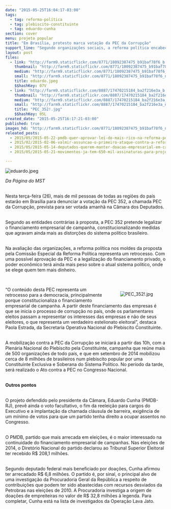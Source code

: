 ```yaml
---
date: "2015-05-25T16:04:17-03:00"
tags:
  - tag: reforma-política
  - tag: plebiscito-constituinte
  - tag: eduardo-cunha
section: cover
menu: projeto popular
title: "Em Brasília, protesto marca votação da PEC da Corrupção"
support_line: "Segundo organizações sociais, a reforma política encabeçada pelo Congresso seria um retrocesso ainda maior do sistema político atual."
layout: post
files:
  - link: "http://farm9.staticflickr.com/8771/18092387475_b91baf78f6_b.jpg"
    thumbnail: "http://farm9.staticflickr.com/8771/18092387475_b91baf78f6_t.jpg"
    medium: "http://farm9.staticflickr.com/8771/18092387475_b91baf78f6_z.jpg"
    small: "http://farm9.staticflickr.com/8771/18092387475_b91baf78f6_n.jpg"
    title: eduardo.jpeg
    $$hashKey: 07V
  - link: "http://farm9.staticflickr.com/8887/17470215184_ba2f216e3a_b.jpg"
    thumbnail: "http://farm9.staticflickr.com/8887/17470215184_ba2f216e3a_t.jpg"
    medium: "http://farm9.staticflickr.com/8887/17470215184_ba2f216e3a_z.jpg"
    small: "http://farm9.staticflickr.com/8887/17470215184_ba2f216e3a_n.jpg"
    title: "PEC_352!.jpg"
    $$hashKey: 05L
created_date: "2015-05-25T16:17:21-03:00"
published: true
images_hd: "http://farm9.staticflickr.com/8771/18092387475_b91baf78f6_n.jpg"
releated_posts:
  - 2015/05/2015-05-22-pmdb-quer-aprovar-lei-do-mais-rico-na-reforma-politica.md
  - 2015/02/2015-02-06-valmir-assuncao-o-primeiro-ataque-contra-a-reforma-politica.md
  - 2015/05/2015-05-14-deputados-querem-manter-doacao-empresarial-em-campanhas.md
  - 2015/05/2015-05-21-movimentos-ja-tem-650-mil-assinaturas-para-projeto-popular-de-reforma-politica.md

---
```

<p><img alt="eduardo.jpeg" src="http://farm9.staticflickr.com/8771/18092387475_b91baf78f6_b.jpg" /></p>

<p><em>Da P&aacute;gina do MST</em></p>

<p><br />
Nesta ter&ccedil;a-feira (26), mais de mil pessoas de todas as regi&otilde;es do pa&iacute;s estar&atilde;o em Bras&iacute;lia para denunciar a vota&ccedil;&atilde;o da PEC 352, a chamada PEC da Corrup&ccedil;&atilde;o, prevista para ser votada amanh&atilde; na C&acirc;mara dos Deputados.</p>

<p><br />
Segundo as entidades contr&aacute;rias &agrave; proposta, a PEC 352 pretende legalizar o financiamento empresarial de campanha, constitucionalizando medidas que agravam ainda mais as distor&ccedil;&otilde;es do sistema pol&iacute;tico brasileiro.</p>

<p><br />
Na avalia&ccedil;&atilde;o das organiza&ccedil;&otilde;es, a reforma pol&iacute;tica nos moldes da proposta pela Comiss&atilde;o Especial da Reforma Pol&iacute;tica representa um retrocesso. Com uma poss&iacute;vel aprova&ccedil;&atilde;o da PEC e a legaliza&ccedil;&atilde;o do financiamento privado, o poder econ&ocirc;mico ter&aacute; ainda mais peso sobre o atual sistema pol&iacute;tico, onde se elege quem tem mais dinheiro.</p>

<p>&nbsp;</p>

<figure class="image" style="float:right"><img alt="PEC_352!.jpg" src="http://farm9.staticflickr.com/8887/17470215184_ba2f216e3a_b.jpg" />
<figcaption></figcaption>
</figure>

<p>&ldquo;O conte&uacute;do desta PEC representa um retrocesso para a democracia, principalmente porque constitucionaliza o financiamento empresarial de campanha. A partir deste financiamento das empresas &eacute; que se inicia o processo de corrup&ccedil;&atilde;o no pa&iacute;s, onde os parlamentares eleitos passam a representar os interesses das empresas e n&atilde;o de seus eleitores, o que representa um verdadeiro estelionato eleitoral&rdquo;, destaca Paola Estrada, da Secretaria Operativa Nacional do Plebiscito Constituinte.</p>

<p><br />
A mobiliza&ccedil;&atilde;o contra a PEC da Corrup&ccedil;&atilde;o se iniciar&aacute; a partir das 10h, com a Plen&aacute;ria Nacional do Plebiscito pela Constituinte, campanha que re&uacute;ne mais de 500 organiza&ccedil;&otilde;es de todo pa&iacute;s, e que em setembro de 2014 mobilizou cerca de 8 milh&otilde;es de brasileiros num plebiscito popular por uma Constituinte Exclusiva e Soberana do Sistema Pol&iacute;tico. No per&iacute;odo da tarde, ser&aacute; realizado o Ato contra a PEC no Congresso Nacional.</p>

<p><br />
<strong>Outros pontos&nbsp;</strong></p>

<p><br />
O projeto defendido pelo presidente da C&acirc;mara, Eduardo Cunha (PMDB-RJ), prev&ecirc; ainda o voto facultativo, o fim da reelei&ccedil;&atilde;o para cargos do Executivo e a implanta&ccedil;&atilde;o da chamada cl&aacute;usula de barreira, exig&ecirc;ncia de um m&iacute;nimo de votos para que um partido tenha direito a ocupar assentos no Congresso.</p>

<p><br />
O PMDB, partido que mais arrecada em elei&ccedil;&otilde;es, &eacute; o maior interessado na continuidade do financiamento empresarial de campanhas. Nas elei&ccedil;&otilde;es de 2014, o Diret&oacute;rio Nacional do partido declarou ao Tribunal Superior Eleitoral ter recebido R$ 208,1 milh&otilde;es.</p>

<p><br />
Segundo deputado federal mais beneficiado por doa&ccedil;&otilde;es, Cunha afirmou ter arrecadado R$ 6,8 milh&otilde;es. O partido &eacute;, por sinal, o principal alvo de uma investiga&ccedil;&atilde;o da Procuradoria Geral da Rep&uacute;blica a respeito de contribui&ccedil;&otilde;es que podem ter sido abastecidas com recursos desviados da Petrobras nas elei&ccedil;&otilde;es de 2010. A Procuradoria investiga a origem de doa&ccedil;&otilde;es de empreiteiras no valor de R$ 32,8 milh&otilde;es &agrave; legenda. Para completar, Cunha est&aacute; na lista de investigados da Opera&ccedil;&atilde;o Lava Jato.</p>
